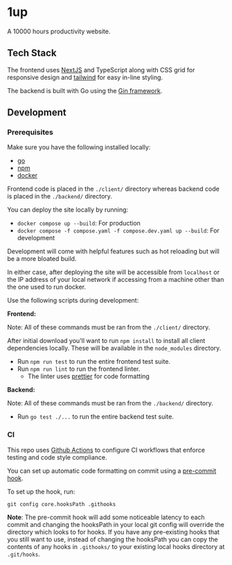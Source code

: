# 1up

A 10000 hours productivity website.

## Tech Stack

The frontend uses [NextJS](https://nextjs.org/) and TypeScript along with CSS grid for responsive design and [tailwind](https://tailwindcss.com/) for easy in-line styling.

The backend is built with Go using the [Gin framework](https://gin-gonic.com/).

## Development

### Prerequisites
Make sure you have the following installed locally:
- [go](https://go.dev/doc/install)
- [npm](https://nodejs.org/en/download)
- [docker](https://www.docker.com/products/docker-desktop/)

Frontend code is placed in the `./client/` directory whereas backend code is placed in the `./backend/` directory.

You can deploy the site locally by running: 
- `docker compose up --build`: For production
- `docker compose -f compose.yaml -f compose.dev.yaml up --build`: For development

Development will come with helpful features such as hot reloading but will be a more bloated build.

In either case, after deploying the site will be accessible from `localhost` or the IP address of your local network if accessing from a machine other than the one used to run docker.

Use the following scripts during development:

**Frontend:**

Note: All of these commands must be ran from the `./client/` directory.

After initial download you'll want to run `npm install` to install all client dependencies locally. These will be available in the `node_modules` directory.

- Run `npm run test` to run the entire frontend test suite.
- Run `npm run lint` to run the frontend linter.
  - The linter uses [prettier](https://prettier.io/) for code formatting

**Backend:**

Note: All of these commands must be ran from the `./backend/` directory.

- Run `go test ./...` to run the entire backend test suite.

### CI
This repo uses [Github Actions](https://github.com/features/actions) to configure CI workflows that enforce testing and code style compliance.

You can set up automatic code formatting on commit using a [pre-commit hook](https://github.com/dvochoa/1up/tree/main/.githooks/pre-commit).

To set up the hook, run:

```shell
git config core.hooksPath .githooks
```

**Note**: The pre-commit hook will add some noticeable latency to each commit and changing the hooksPath in your local git config will override the directory which looks to for hooks. If you have any pre-existing hooks that you still want to use, instead of changing the hooksPath you can copy the contents of any hooks in `.githooks/` to your existing local hooks directory at `.git/hooks`.
